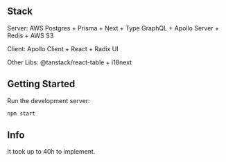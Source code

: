 ## Stack

Server: AWS Postgres + Prisma + Next + Type GraphQL + Apollo Server + Redis + AWS S3

Client: Apollo Client + React + Radix UI

Other Libs: @tanstack/react-table + i18next

## Getting Started

Run the development server:

```bash
npm start
```

## Info

It took up to 40h to implement.

